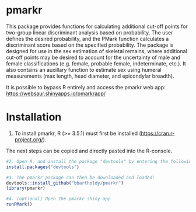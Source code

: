 # pmarkr

This package provides functions for calculating additional cut-off points for two-group linear discriminant analysis based on probability.
The user defines the desired probability, and the PMark function calculates a discriminant score based on the specified probability. 
The package is designed for use in the sex estimation of skeletal remains, where additional cut-off points may be desired to account for the uncertainty of male and female classifications (e.g. female, probable female, indeterminate, etc.).
It also contains an auxillary function to estimate sex using humeral measurements (max length, head diameter, and epicondylar breadth).

It is possible to bypass R entirely and access the pmarkr web app: https://websaur.shinyapps.io/pmarkrapp/

# Installation
1. To install pmarkr, R (>= 3.5.1) must first be installed (https://cran.r-project.org/).

The next steps can be copied and directly pasted into the R-console.
```r
#2. Open R, and install the package "devtools" by entering the following into the R-console:
install.packages("devtools")

#3. The pmarkr package can then be downloaded and loaded:
devtools::install_github("bbartholdy/pmarkr")
library(pmarkr)
```

```r
#4. (optional) Open the pmarkr shiny app
runPMark()
```
